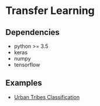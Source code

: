 # Transfer Learning

## Dependencies

- python >= 3.5
- keras
- numpy
- tensorflow

## Examples

- [Urban Tribes Classification]()

